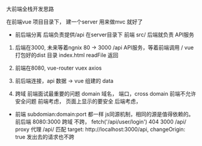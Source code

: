 大前端全栈开发思路

在前端vue 项目目录下， 建一个server 用来做mvc 就好了

- 前后端分离
	后端负责提供/api 在server目录下
	前端 src/
	后端就负责 API服务

1. 后端在3000, 未来等着ngnix 80 -> 3000
	/api API服务，等着前端调用  /  vue 打包好的dist 目录
	index.html readFile 返回

2. 前端在8080, vue-router vuex axios

3. 前后端连接，api 数据 -> vue 组建的 data

4. 跨域		前端面试最重要的问题
	domain 域名，
	端口，cross domain
	前端不允许 安全问题
	前端考虑， 页面上显示的要安全
	后端考虑， 
- 前端
	subdomian:domain:port  都一样
	js同源机制，相同的源是值得依赖的。
	前后端  8080:3000 跨域
	不跨， fetch('/api/user/login') 404
	3000 /api/  proxy 代理
	/api/ 匹配
	target: http://localhost:3000/api,
	changeOrigin: true
	发出去的请求也不跨